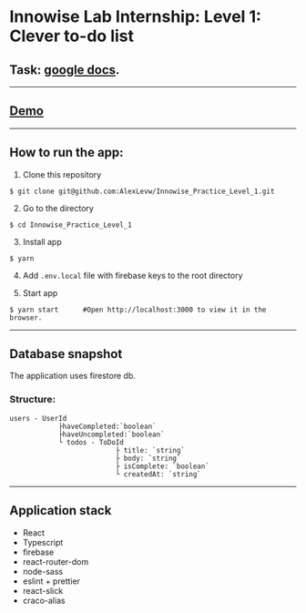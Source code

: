 # Innowise Lab Internship: Level 1: Clever to-do list

## Task: [google docs](https://docs.google.com/document/d/1heFuihWrsw14bCpUdr6fla9ysqE6IrsobSMKAOpBiKA/edit).
---
## [Demo](https://AlexLevw.github.io/Innowise_Practice_Level_1/)

---
## How to run the app:

1. Clone this repository
```
$ git clone git@github.com:AlexLevw/Innowise_Practice_Level_1.git
```
2. Go to the directory
```
$ cd Innowise_Practice_Level_1
```
3. Install app
```
$ yarn
```
4. Add ```.env.local``` file with firebase keys to the root directory

5. Start app
```
$ yarn start      #Open http://localhost:3000 to view it in the browser.
```
---
## Database snapshot
The application uses firestore db.
### Structure:
```
users - UserId
            ├haveCompleted:`boolean`
            ├haveUncompleted:`boolean`
            └ todos - ToDoId
                          ├ title: `string`
                          ├ body: `string`
                          ├ isComplete: `boolean`
                          └ createdAt: `string`
```
---
## Application stack
* React
* Typescript
* firebase
* react-router-dom
* node-sass
* eslint + prettier
* react-slick
* craco-alias
